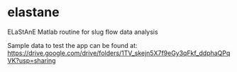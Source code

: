 # elastane
ELaStAnE Matlab routine for slug flow data analysis

Sample data to test the app can be found at:
https://drive.google.com/drive/folders/1TV_skejn5X7f9eGy3qFkf_ddphaQPqVK?usp=sharing
